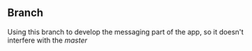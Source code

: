 ## Branch
Using this branch to develop the messaging part of the app, so it doesn't interfere with the _master_

